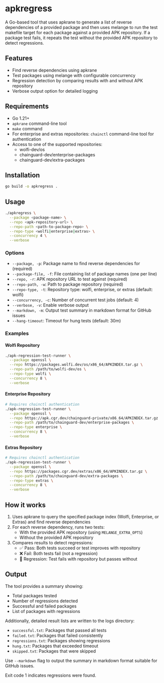 # apkregress

A Go-based tool that uses apkrane to generate a list of reverse dependencies of a provided package and then uses melange to run the test makefile target for each package against a provided APK repository. If a package test fails, it repeats the test without the provided APK repository to detect regressions.

## Features

- Find reverse dependencies using apkrane
- Test packages using melange with configurable concurrency
- Regression detection by comparing results with and without APK repository
- Verbose output option for detailed logging

## Requirements

- Go 1.21+
- `apkrane` command-line tool
- `make` command
- For enterprise and extras repositories: `chainctl` command-line tool for authentication
- Access to one of the supported repositories:
  - wolfi-dev/os
  - chainguard-dev/enterprise-packages
  - chainguard-dev/extra-packages

## Installation

```bash
go build -o apkregress .
```

## Usage

```bash
./apkregress \
  --package <package-name> \
  --repo <apk-repository-url> \
  --repo-path <path-to-package-repo> \
  --repo-type <wolfi|enterprise|extras> \
  --concurrency 4 \
  --verbose
```

### Options

- `--package, -p`: Package name to find reverse dependencies for (required)
- `--package-file, -f`: File containing list of package names (one per line)
- `--repo, -r`: APK repository URL to test against (required)
- `--repo-path, -w`: Path to package repository (required)
- `--repo-type, -t`: Repository type: wolfi, enterprise, or extras (default: wolfi)
- `--concurrency, -c`: Number of concurrent test jobs (default: 4)
- `--verbose, -v`: Enable verbose output
- `--markdown, -m`: Output test summary in markdown format for GitHub issues
- `--hang-timeout`: Timeout for hung tests (default: 30m)

### Examples

#### Wolfi Repository
```bash
./apk-regression-test-runner \
  --package openssl \
  --repo https://packages.wolfi.dev/os/x86_64/APKINDEX.tar.gz \
  --repo-path /path/to/wolfi-dev/os \
  --repo-type wolfi \
  --concurrency 8 \
  --verbose
```

#### Enterprise Repository
```bash
# Requires chainctl authentication
./apk-regression-test-runner \
  --package openssl \
  --repo https://apk.cgr.dev/chainguard-private/x86_64/APKINDEX.tar.gz \
  --repo-path /path/to/chainguard-dev/enterprise-packages \
  --repo-type enterprise \
  --concurrency 8 \
  --verbose
```

#### Extras Repository
```bash
# Requires chainctl authentication
./apk-regression-test-runner \
  --package openssl \
  --repo https://packages.cgr.dev/extras/x86_64/APKINDEX.tar.gz \
  --repo-path /path/to/chainguard-dev/extra-packages \
  --repo-type extras \
  --concurrency 8 \
  --verbose
```

## How it works

1. Uses apkrane to query the specified package index (Wolfi, Enterprise, or Extras) and find reverse dependencies
2. For each reverse dependency, runs two tests:
   - With the provided APK repository (using `MELANGE_EXTRA_OPTS`)
   - Without the provided APK repository
3. Compares results to detect regressions:
   - ✅ Pass: Both tests succeed or test improves with repository
   - ❌ Fail: Both tests fail (not a regression)
   - 🔴 Regression: Test fails with repository but passes without

## Output

The tool provides a summary showing:
- Total packages tested
- Number of regressions detected
- Successful and failed packages
- List of packages with regressions

Additionally, detailed result lists are written to the logs directory:
- `successful.txt`: Packages that passed all tests
- `failed.txt`: Packages that failed consistently
- `regressions.txt`: Packages showing regressions
- `hung.txt`: Packages that exceeded timeout
- `skipped.txt`: Packages that were skipped

Use `--markdown` flag to output the summary in markdown format suitable for GitHub issues.

Exit code 1 indicates regressions were found.